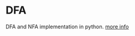 # DFA
DFA and NFA implementation in python.
[more info](https://www.geeksforgeeks.org/introduction-of-finite-automata/)
